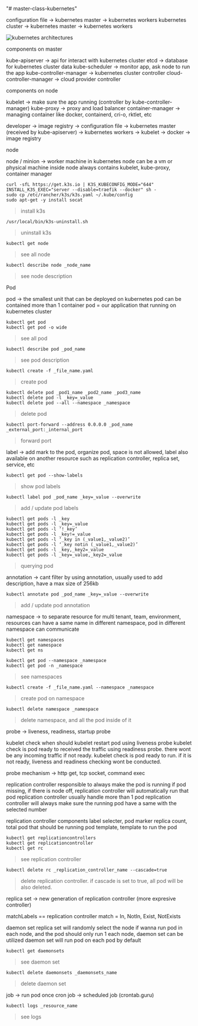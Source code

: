 "# master-class-kubernetes"

configuration file -> kubernetes master -> kubernetes workers
kubernetes cluster -> kubernetes master -> kubernetes workers

![kubernetes architectures](https://kubernetes.io/images/docs/kubernetes-cluster-architecture.svg)

components on master 

kube-apiserver -> api for interact with kubernetes cluster
etcd -> database for kubernetes cluster data
kube-scheduler -> monitor app, ask node to run the app
kube-controller-manager -> kubernetes cluster controller
cloud-controller-manager -> cloud provider controller

components on node

kubelet -> make sure the app running (controller by kube-controller-manager)
kube-proxy -> proxy and load balancer
container-manager -> managing container like docker, containerd, cri-o, rktlet, etc

developer -> image registry -> configuration file -> kubernetes master (received by kube-apiserver) -> kubernetes workers -> kubelet -> docker -> image registry

node

node / minion -> worker machine in kubernetes
node can be a vm or physical machine
inside node always contains kubelet, kube-proxy, container manager


```
curl -sfL https://get.k3s.io | K3S_KUBECONFIG_MODE="644" INSTALL_K3S_EXEC="server --disable=traefik --docker" sh -
sudo cp /etc/rancher/k3s/k3s.yaml ~/.kube/config
sudo apt-get -y install socat
```

> install k3s

```
/usr/local/bin/k3s-uninstall.sh
```

> uninstall k3s

```
kubectl get node
```

> see all node

```
kubectl describe node _node_name
```

> see node description

Pod

pod -> the smallest unit that can be deployed on kubernetes
pod can be contained more than 1 container
pod = our application that running on kubernetes cluster


```
kubectl get pod
kubectl get pod -o wide
```

> see all pod

```
kubectl describe pod _pod_name
```

> see pod description

```
kubectl create -f _file_name.yaml
```

> create pod

```
kubectl delete pod _pod1_name _pod2_name _pod3_name
kubectl delete pod -l _key=_value
kubectl delete pod --all --namespace _namespace
```

> delete pod

```
kubectl port-forward --address 0.0.0.0 _pod_name _external_port:_internal_port 
```

> forward port

label -> add mark to the pod, organize pod, space is not allowed, label also available on another resource such as replication controller, replica set, service, etc

```
kubectl get pod --show-labels
```

> show pod labels


```
kubectl label pod _pod_name _key=_value --overwrite
```

> add / update pod labels

```
kubectl get pods -l _key
kubectl get pods -l _key=_value
kubectl get pods -l ‘!_key’
kubectl get pods -l _key!=_value
kubectl get pods -l ‘_key in (_value1,_value2)’
kubectl get pods -l ‘_key notin (_value1,_value2)’
kubectl get pods -l _key,_key2=_value
kubectl get pods -l _key=_value,_key2=_value
```

> querying pod

annotation -> cant filter by using annotation, usually used to add description, have a max size of 256kb


```
kubectl annotate pod _pod_name _key=_value --overwrite
```

> add / update pod annotation

namespace -> to separate resource for multi tenant, team, environment, resources can have a same name in different namespace, pod in different namespace can communicate

```
kubectl get namespaces
kubectl get namespace
kubectl get ns

kubectl get pod --namespace _namespace
kubectl get pod -n _namespace
```

> see namespaces

```
kubectl create -f _file_name.yaml --namespace _namespace
```

> create pod on namespace

```
kubectl delete namespace _namespace
```

> delete namespace, and all the pod inside of it

probe -> liveness, readiness, startup probe

kubelet check when should kubelet restart pod using liveness probe
kubelet check is pod ready to received the traffic using readiness probe. there wont be any incoming traffic if not ready.
kubelet check is pod ready to run. if it is not ready, liveness and readiness checking wont be conducted.

probe mechanism -> http get, tcp socket, command exec

replication controller 
responsible to always make the pod is running
if pod missing, if there is node off, replication controller will automatically run that pod
replication controller usually handle more than 1 pod
replication controller will always make sure the running pod have a same with the selected number

replication controller components
label selecter, pod marker
replica count, total pod that should be running
pod template, template to run the pod

```
kubectl get replicationcontrollers
kubectl get replicationcontroller
kubectl get rc
```

> see replication controller

```
kubectl delete rc _replication_controller_name --cascade=true
```

> delete replication controller. if cascade is set to true, all pod will be also deleted.

replica set -> new generation of replication controller (more expresive controller)

matchLabels == replication controller
match = In, NotIn, Exist, NotExists

daemon set
replica set will randomly select the node
if wanna run pod in each node, and the pod should only run 1 each node, daemon set can be utilized
daemon set will run pod on each pod by default

```
kubectl get daemonsets
```

> see daemon set

```
kubectl delete daemonsets _daemonsets_name
```

> delete daemon set

job -> run pod once
cron job -> scheduled job (crontab.guru)

```
kubectl logs _resource_name
```

> see logs
